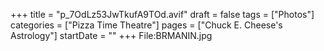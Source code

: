 +++
title = "p_7OdLz53JwTkufA9TOd.avif"
draft = false
tags = ["Photos"]
categories = ["Pizza Time Theatre"]
pages = ["Chuck E. Cheese's Astrology"]
startDate = ""
+++
File:BRMANIN.jpg
